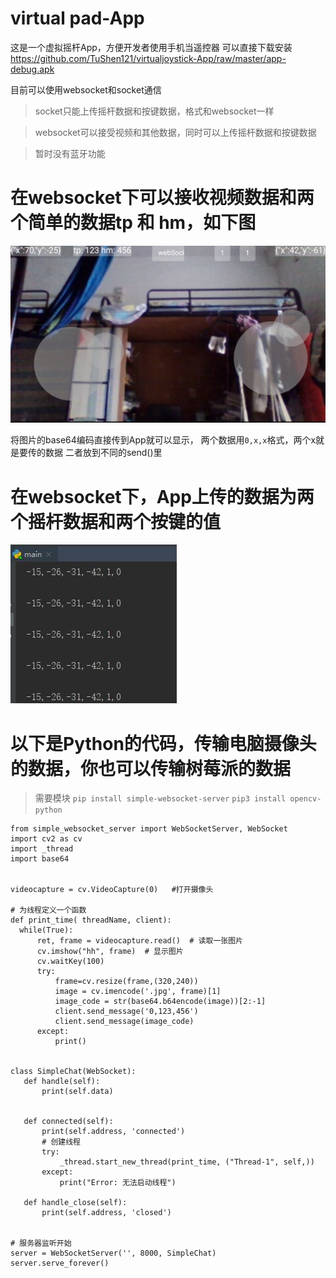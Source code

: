 # virtual pad-App

这是一个虚拟摇杆App，方便开发者使用手机当遥控器 
可以直接下载安装
https://github.com/TuShen121/virtualjoystick-App/raw/master/app-debug.apk

目前可以使用websocket和socket通信
> socket只能上传摇杆数据和按键数据，格式和websocket一样


> websocket可以接受视频和其他数据，同时可以上传摇杆数据和按键数据

> 暂时没有蓝牙功能

# 在websocket下可以接收视频数据和两个简单的数据tp 和 hm，如下图

 ![image](https://github.com/TuShen121/virtualjoystick-App/blob/master/img/Screenshot_2019-04-28-16-19-09.png)
 
将图片的base64编码直接传到App就可以显示，
两个数据用` 0,x,x `格式，两个x就是要传的数据
二者放到不同的send()里
# 在websocket下，App上传的数据为两个摇杆数据和两个按键的值

 ![image](https://github.com/TuShen121/virtualjoystick-App/blob/master/img/QQ%E6%88%AA%E5%9B%BE20190428163549.jpg)
 
 # 以下是Python的代码，传输电脑摄像头的数据，你也可以传输树莓派的数据
 >需要模块
 `pip install simple-websocket-server`
 `pip3 install opencv-python`
 
 ```
 from simple_websocket_server import WebSocketServer, WebSocket
import cv2 as cv
import _thread
import base64


videocapture = cv.VideoCapture(0)   #打开摄像头

# 为线程定义一个函数
def print_time( threadName, client):
   while(True):
       ret, frame = videocapture.read()  # 读取一张图片
       cv.imshow("hh", frame)  # 显示图片
       cv.waitKey(100)
       try:
           frame=cv.resize(frame,(320,240))
           image = cv.imencode('.jpg', frame)[1]
           image_code = str(base64.b64encode(image))[2:-1]
           client.send_message('0,123,456')
           client.send_message(image_code)
       except:
           print()


class SimpleChat(WebSocket):
    def handle(self):
        print(self.data)


    def connected(self):
        print(self.address, 'connected')
        # 创建线程
        try:
            _thread.start_new_thread(print_time, ("Thread-1", self,))
        except:
            print("Error: 无法启动线程")

    def handle_close(self):
        print(self.address, 'closed')


# 服务器监听开始
server = WebSocketServer('', 8000, SimpleChat)
server.serve_forever()

 ```

